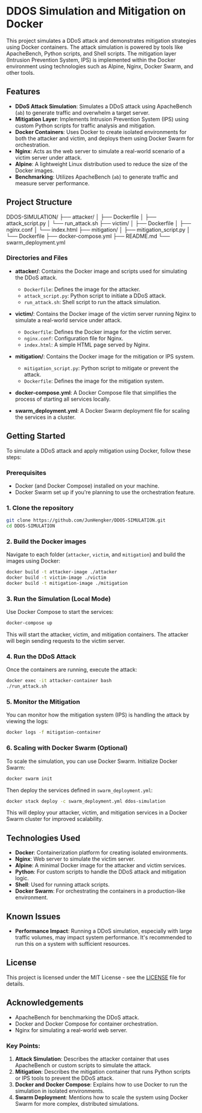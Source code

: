 # DDOS Simulation and Mitigation on Docker
This project simulates a DDoS attack and demonstrates mitigation strategies using Docker containers. The attack simulation is powered by tools like ApacheBench, Python scripts, and Shell scripts. The mitigation layer (Intrusion Prevention System, IPS) is implemented within the Docker environment using technologies such as Alpine, Nginx, Docker Swarm, and other tools.

## Features
- **DDoS Attack Simulation**: Simulates a DDoS attack using ApacheBench (`ab`) to generate traffic and overwhelm a target server.
- **Mitigation Layer**: Implements Intrusion Prevention System (IPS) using custom Python scripts for traffic analysis and mitigation.
- **Docker Containers**: Uses Docker to create isolated environments for both the attacker and victim, and deploys them using Docker Swarm for orchestration.
- **Nginx**: Acts as the web server to simulate a real-world scenario of a victim server under attack.
- **Alpine**: A lightweight Linux distribution used to reduce the size of the Docker images.
- **Benchmarking**: Utilizes ApacheBench (`ab`) to generate traffic and measure server performance.

## Project Structure
DDOS-SIMULATION/
├── attacker/
│   ├── Dockerfile
│   ├── attack_script.py
│   └── run_attack.sh
├── victim/
│   ├── Dockerfile
│   ├── nginx.conf
│   └── index.html
├── mitigation/
│   ├── mitigation_script.py
│   └── Dockerfile
├── docker-compose.yml
├── README.md
└── swarm_deployment.yml

### Directories and Files
- **attacker/**: Contains the Docker image and scripts used for simulating the DDoS attack.
    - `Dockerfile`: Defines the image for the attacker.
    - `attack_script.py`: Python script to initiate a DDoS attack.
    - `run_attack.sh`: Shell script to run the attack simulation.
  
- **victim/**: Contains the Docker image of the victim server running Nginx to simulate a real-world service under attack.
    - `Dockerfile`: Defines the Docker image for the victim server.
    - `nginx.conf`: Configuration file for Nginx.
    - `index.html`: A simple HTML page served by Nginx.

- **mitigation/**: Contains the Docker image for the mitigation or IPS system.
    - `mitigation_script.py`: Python script to mitigate or prevent the attack.
    - `Dockerfile`: Defines the image for the mitigation system.

- **docker-compose.yml**: A Docker Compose file that simplifies the process of starting all services locally.

- **swarm_deployment.yml**: A Docker Swarm deployment file for scaling the services in a cluster.

## Getting Started

To simulate a DDoS attack and apply mitigation using Docker, follow these steps:

### Prerequisites

- Docker (and Docker Compose) installed on your machine.
- Docker Swarm set up if you're planning to use the orchestration feature.

### 1. Clone the repository
```bash
git clone https://github.com/JunHengker/DDOS-SIMULATION.git
cd DDOS-SIMULATION
```

### 2. Build the Docker images
Navigate to each folder (`attacker`, `victim`, and `mitigation`) and build the images using Docker:
```bash
docker build -t attacker-image ./attacker
docker build -t victim-image ./victim
docker build -t mitigation-image ./mitigation
```

### 3. Run the Simulation (Local Mode)
Use Docker Compose to start the services:
```bash
docker-compose up
```
This will start the attacker, victim, and mitigation containers. The attacker will begin sending requests to the victim server.

### 4. Run the DDoS Attack
Once the containers are running, execute the attack:
```bash
docker exec -it attacker-container bash
./run_attack.sh
```

### 5. Monitor the Mitigation
You can monitor how the mitigation system (IPS) is handling the attack by viewing the logs:
```bash
docker logs -f mitigation-container
```

### 6. Scaling with Docker Swarm (Optional)
To scale the simulation, you can use Docker Swarm. Initialize Docker Swarm:
```bash
docker swarm init
```
Then deploy the services defined in `swarm_deployment.yml`:
```bash
docker stack deploy -c swarm_deployment.yml ddos-simulation
```

This will deploy your attacker, victim, and mitigation services in a Docker Swarm cluster for improved scalability.

## Technologies Used
- **Docker**: Containerization platform for creating isolated environments.
- **Nginx**: Web server to simulate the victim server.
- **Alpine**: A minimal Docker image for the attacker and victim services.
- **Python**: For custom scripts to handle the DDoS attack and mitigation logic.
- **Shell**: Used for running attack scripts.
- **Docker Swarm**: For orchestrating the containers in a production-like environment.

## Known Issues
- **Performance Impact**: Running a DDoS simulation, especially with large traffic volumes, may impact system performance. It's recommended to run this on a system with sufficient resources.

## License
This project is licensed under the MIT License - see the [LICENSE](LICENSE) file for details.

## Acknowledgements
- ApacheBench for benchmarking the DDoS attack.
- Docker and Docker Compose for container orchestration.
- Nginx for simulating a real-world web server.

### Key Points:
1. **Attack Simulation**: Describes the attacker container that uses ApacheBench or custom scripts to simulate the attack.
2. **Mitigation**: Describes the mitigation container that runs Python scripts or IPS tools to prevent the DDoS attack.
3. **Docker and Docker Compose**: Explains how to use Docker to run the simulation in isolated environments.
4. **Swarm Deployment**: Mentions how to scale the system using Docker Swarm for more complex, distributed simulations.
